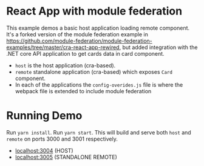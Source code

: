 # React App with module federation

This example demos a basic host application loading remote component. It's a forked version of the module federation example in https://github.com/module-federation/module-federation-examples/tree/master/cra-react-app-rewired, but added integration with the .NET core API application to get cards data in card component.

- `host` is the host application (cra-based).
- `remote` standalone application (cra-based) which exposes `Card` component.
- In each of the applications the `config-overides.js` file is where the webpack file is extended to include module federation

# Running Demo
Run `yarn install`.
Run `yarn start`. This will build and serve both `host` and `remote` on ports 3000 and 3001 respectively.

- [localhost:3004](http://localhost:3004/) (HOST)
- [localhost:3005](http://localhost:3005) (STANDALONE REMOTE)
